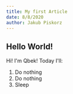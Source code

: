 ```yaml
---
title: My first Article
date: 8/8/2020
author: Jakub Piskorz
---
```


## Hello World!

Hi! I'm Qbek! Today I'll:

1. Do nothing
2. Do nothing
3. Sleep
